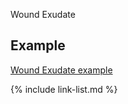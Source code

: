 ﻿Wound Exudate

## Example

[Wound Exudate example](Condition-WoundExudate-example.html)


{% include link-list.md %}
